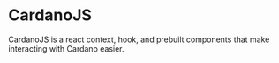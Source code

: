 # CardanoJS
CardanoJS is a react context, hook, and prebuilt components that make interacting with Cardano easier.
